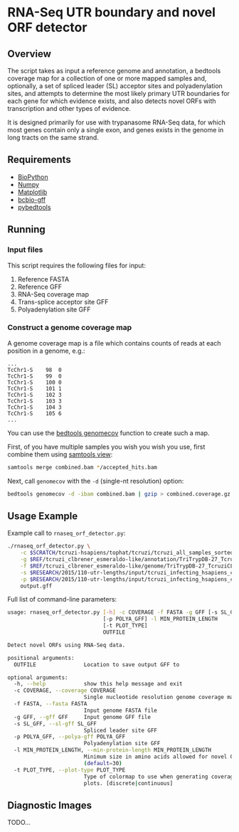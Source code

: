 RNA-Seq UTR boundary and novel ORF detector
===========================================

Overview
--------

The script takes as input a reference genome and annotation, a bedtools
coverage map for a collection of one or more mapped samples and, optionally, a
set of spliced leader (SL) acceptor sites and polyadenylation sites, and
attempts to determine the most likely primary UTR boundaries for each gene for
which evidence exists, and also detects novel ORFs with transcription and other
types of evidence.

It is designed primarily for use with trypanasome RNA-Seq data, for which most
genes contain only a single exon, and genes exists in the genome in long tracts
on the same strand.

Requirements
------------

- [BioPython](http://biopython.org/wiki/Main_Page)
- [Numpy](http://www.numpy.org/)
- [Matplotlib](http://matplotlib.org/)
- [bcbio-gff](https://github.com/chapmanb/bcbb/tree/master/gff)
- [pybedtools](https://pythonhosted.org/pybedtools/)

Running
-------

### Input files

This script requires the following files for input:

1. Reference FASTA
2. Reference GFF
3. RNA-Seq coverage map
4. Trans-splice acceptor site GFF
5. Polyadenylation site GFF

### Construct a genome coverage map

A genome coverage map is a file which contains counts of reads at each position
in a genome, e.g.:

```
...
TcChr1-S	98	0
TcChr1-S	99	0
TcChr1-S	100	0
TcChr1-S	101	1
TcChr1-S	102	3
TcChr1-S	103	3
TcChr1-S	104	3
TcChr1-S	105	6
...
```

You can use the [bedtools
genomecov](http://bedtools.readthedocs.org/en/latest/content/tools/genomecov.html)
function to create such a map.

First, of you have multiple samples you wish you wish you use, first combine them
using [samtools view](http://www.htslib.org/doc/samtools.html):

```sh
samtools merge combined.bam */accepted_hits.bam
```

Next, call `genomecov` with the `-d` (single-nt resolution) option:

```sh
bedtools genomecov -d -ibam combined.bam | gzip > combined.coverage.gz
```

Usage Example
-------------

Example call to `rnaseq_orf_detector.py`:

```sh
./rnaseq_orf_detector.py \
    -c $SCRATCH/tcruzi-hsapiens/tophat/tcruzi/tcruzi_all_samples_sorted.coverage.gz \
    -g $REF/tcruzi_clbrener_esmeraldo-like/annotation/TriTrypDB-27_TcruziCLBrenerEsmeraldo-like.gff \
    -f $REF/tcruzi_clbrener_esmeraldo-like/genome/TriTrypDB-27_TcruziCLBrenerEsmeraldo-like_Genome.fasta \
    -s $RESEARCH/2015/110-utr-lengths/input/tcruzi_infecting_hsapiens_combined_sl_sorted.gff \
    -p $RESEARCH/2015/110-utr-lengths/input/tcruzi_infecting_hsapiens_combined_polya_sorted.gff \
    output.gff
```

Full list of command-line parameters:

```sh
usage: rnaseq_orf_detector.py [-h] -c COVERAGE -f FASTA -g GFF [-s SL_GFF]
                              [-p POLYA_GFF] -l MIN_PROTEIN_LENGTH
                              [-t PLOT_TYPE]
                              OUTFILE

Detect novel ORFs using RNA-Seq data.

positional arguments:
  OUTFILE               Location to save output GFF to

optional arguments:
  -h, --help            show this help message and exit
  -c COVERAGE, --coverage COVERAGE
                        Single nucleotide resolution genome coverage map
  -f FASTA, --fasta FASTA
                        Input genome FASTA file
  -g GFF, --gff GFF     Input genome GFF file
  -s SL_GFF, --sl-gff SL_GFF
                        Spliced leader site GFF
  -p POLYA_GFF, --polya-gff POLYA_GFF
                        Polyadenylation site GFF
  -l MIN_PROTEIN_LENGTH, --min-protein-length MIN_PROTEIN_LENGTH
                        Minimum size in amino acids allowed for novel ORFs.
                        (default=30)
  -t PLOT_TYPE, --plot-type PLOT_TYPE
                        Type of colormap to use when generating coverage
                        plots. [discrete|continuous]
```

Diagnostic Images
-----------------

TODO...


